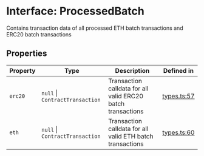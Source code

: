 # Interface: ProcessedBatch

Contains transaction data of all processed ETH batch transactions and ERC20 batch transactions

## Properties

| Property | Type | Description | Defined in |
| ------ | ------ | ------ | ------ |
| `erc20` | `null` \| `ContractTransaction` | Transaction calldata for all valid ERC20 batch transactions | [types.ts:57](https://github.com/aditya172926/token_batch_sdk/blob/4adbc6256382134095165b51ba9b1c8ebc21e466/src/types.ts#L57) |
| `eth` | `null` \| `ContractTransaction` | Transaction calldata for all valid ETH batch transactions | [types.ts:60](https://github.com/aditya172926/token_batch_sdk/blob/4adbc6256382134095165b51ba9b1c8ebc21e466/src/types.ts#L60) |
